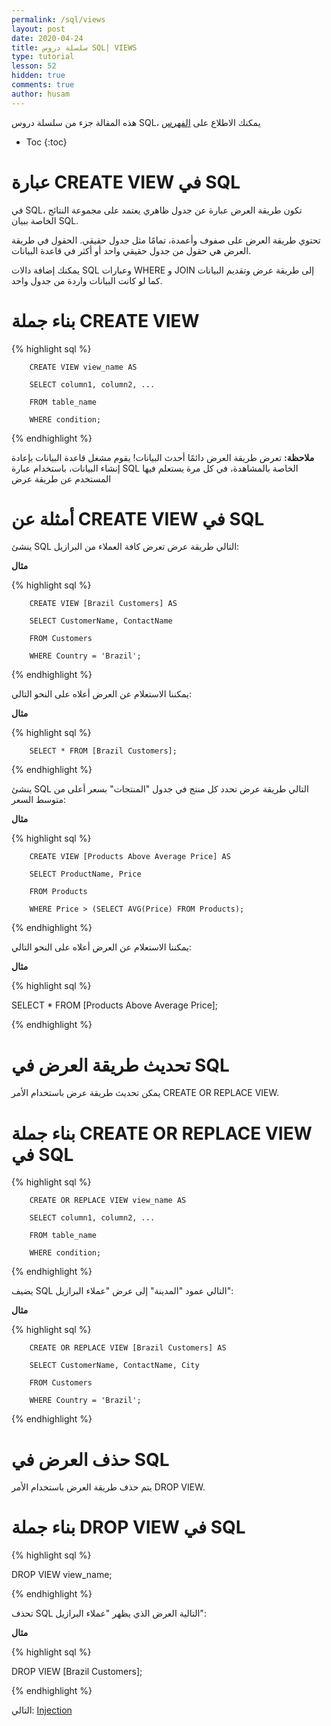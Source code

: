 ```yaml
---
permalink: /sql/views
layout: post
date: 2020-04-24
title: سلسلة دروس SQL| VIEWS
type: tutorial
lesson: 52
hidden: true
comments: true
author: husam
---
```


هذه المقالة جزء من سلسلة دروس SQL، يمكنك الاطلاع على [الفهرس](intro)

* Toc
{:toc}



# عبارة CREATE VIEW في  SQL

في SQL، تكون طريقة العرض عبارة عن جدول ظاهري يعتمد على مجموعة النتائج الخاصة ببيان SQL.

تحتوي طريقة العرض على صفوف وأعمدة، تمامًا مثل جدول حقيقي. الحقول في طريقة العرض هي حقول من جدول حقيقي واحد أو أكثر في قاعدة البيانات.

يمكنك إضافة دالات SQL وعبارات WHERE و JOIN إلى طريقة عرض وتقديم البيانات كما لو كانت البيانات واردة من جدول واحد.

# بناء جملة CREATE VIEW

{% highlight sql %}

		CREATE VIEW view_name AS

		SELECT column1, column2, ...

		FROM table_name

		WHERE condition; 

{% endhighlight %}

**ملاحظة:** تعرض طريقة العرض دائمًا أحدث البيانات! يقوم مشغل قاعدة البيانات بإعادة إنشاء البيانات، باستخدام عبارة SQL الخاصة بالمشاهدة، في كل مرة يستعلم فيها المستخدم عن طريقة عرض
 
# أمثلة عن CREATE VIEW في SQL

ينشئ SQL التالي طريقة عرض تعرض كافة العملاء من البرازيل:

**مثال**

{% highlight sql %}

		CREATE VIEW [Brazil Customers] AS

		SELECT CustomerName, ContactName

		FROM Customers

		WHERE Country = 'Brazil'; 

{% endhighlight %}

يمكننا الاستعلام عن العرض أعلاه على النحو التالي:

**مثال**

{% highlight sql %}

		SELECT * FROM [Brazil Customers]; 


{% endhighlight %}

ينشئ SQL التالي طريقة عرض تحدد كل منتج في جدول "المنتجات" بسعر أعلى من متوسط السعر:

**مثال**

{% highlight sql %}

		CREATE VIEW [Products Above Average Price] AS

		SELECT ProductName, Price

		FROM Products

		WHERE Price > (SELECT AVG(Price) FROM Products); 

{% endhighlight %}

يمكننا الاستعلام عن العرض أعلاه على النحو التالي:

**مثال**

{% highlight sql %}

SELECT * FROM [Products Above Average Price];

{% endhighlight %}

#  تحديث طريقة العرض في SQL

يمكن تحديث طريقة عرض باستخدام الأمر CREATE OR REPLACE VIEW.

# بناء جملة CREATE OR REPLACE VIEW في SQL

{% highlight sql %}

		CREATE OR REPLACE VIEW view_name AS

		SELECT column1, column2, ...

		FROM table_name

		WHERE condition; 

{% endhighlight %}

يضيف SQL التالي عمود "المدينة" إلى عرض "عملاء البرازيل":

**مثال**


{% highlight sql %}

		CREATE OR REPLACE VIEW [Brazil Customers] AS

		SELECT CustomerName, ContactName, City

		FROM Customers

		WHERE Country = 'Brazil'; 

{% endhighlight %}

# حذف العرض في SQL

يتم حذف طريقة العرض باستخدام الأمر DROP VIEW.

# بناء جملة DROP VIEW في SQL

{% highlight sql %}

DROP VIEW view_name;

{% endhighlight %}

تحذف SQL التالية العرض الذي يظهر "عملاء البرازيل":

**مثال**

{% highlight sql %}

DROP VIEW [Brazil Customers];

{% endhighlight %}

التالي: [Injection](injection)

